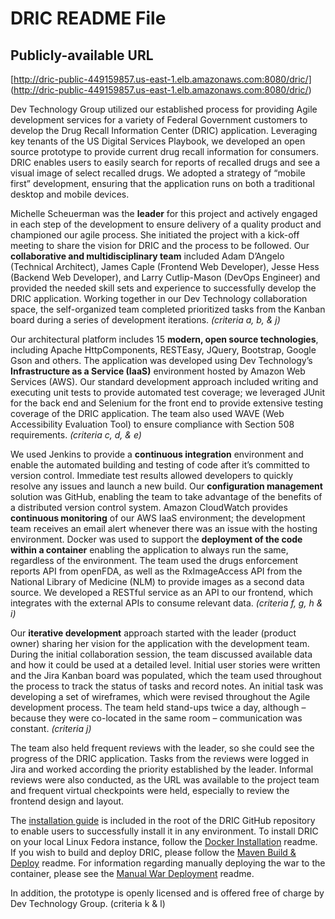 # DRIC README File

## Publicly-available URL  
[http://dric-public-449159857.us-east-1.elb.amazonaws.com:8080/dric/] (http://dric-public-449159857.us-east-1.elb.amazonaws.com:8080/dric/)  

Dev Technology Group utilized our established process for providing Agile development services for a variety of Federal Government customers to develop the Drug Recall Information Center (DRIC) application. Leveraging key tenants of the US Digital Services Playbook, we developed an open source prototype to provide current drug recall information for consumers. DRIC enables users to easily search for reports of recalled drugs and see a visual image of select recalled drugs. We adopted a strategy of “mobile first” development, ensuring that the application runs on both a traditional desktop and mobile devices.  

Michelle Scheuerman was the **leader** for this project and actively engaged in each step of the development to ensure delivery of a quality product and championed our agile process. She initiated the project with a kick-off meeting to share the vision for DRIC and the process to be followed. Our **collaborative and multidisciplinary team** included Adam D’Angelo (Technical Architect), James Caple (Frontend Web Developer), Jesse Hess (Backend Web Developer), and Larry Cutlip-Mason (DevOps Engineer) and provided the needed skill sets and experience to successfully develop the DRIC application. Working together in our Dev Technology collaboration space, the self-organized team completed prioritized tasks from the Kanban board during a series of development iterations. *(criteria a,  b, & j)*  

Our architectural platform includes 15 **modern, open source technologies**, including Apache HttpComponents, RESTEasy, JQuery, Bootstrap, Google Gson and others. The application was developed using Dev Technology’s **Infrastructure as a Service (IaaS)** environment hosted by Amazon Web Services (AWS). Our standard development approach included writing and executing unit tests to provide automated test coverage; we leveraged JUnit for the back end and Selenium for the front end to provide extensive testing coverage of the DRIC application. The team also used WAVE (Web Accessibility Evaluation Tool) to ensure compliance with Section 508 requirements. *(criteria c, d, & e)*  

We used Jenkins to provide a **continuous integration** environment and enable the automated building and testing of code after it’s committed to version control. Immediate test results allowed developers to quickly resolve any issues and launch a new build. Our **configuration management** solution was GitHub, enabling the team to take advantage of the benefits of a distributed version control system. Amazon CloudWatch provides **continuous monitoring** of our AWS IaaS environment; the development team receives an email alert whenever there was an issue with the hosting environment. Docker was used to support the **deployment of the code within a container** enabling the application to always run the same, regardless of the environment. The team used the drugs enforcement reports API from openFDA, as well as the RxImageAccess API from the National Library of Medicine (NLM) to provide images as a second data source. We developed a RESTful service as an API to our frontend, which integrates with the external APIs to consume relevant data. *(criteria  f, g, h & i)*  

Our **iterative development** approach started with the leader (product owner) sharing her vision for the application with the development team. During the initial collaboration session, the team discussed available data and how it could be used at a detailed level. Initial user stories were written and the Jira Kanban board was populated, which the team used throughout the process to track the status of tasks and record notes. An initial task was developing a set of wireframes, which were revised throughout the Agile development process. The team held stand-ups twice a day, although – because they were co-located in the same room – communication was constant. *(criteria j)*  

The team also held frequent reviews with the leader, so she could see the progress of the DRIC application. Tasks from the reviews were logged in Jira and worked according the priority established by the leader. Informal reviews were also conducted, as the URL was available to the project team and frequent virtual checkpoints were held, especially to review the frontend design and layout.  

The [installation guide](https://github.com/DevTechnology/DRIC/blob/master/INSTALLATION%20INSTRUCTIONS.md) is included in the root of the DRIC GitHub repository to enable users to successfully install it in any environment. To install DRIC on your local Linux Fedora instance, follow the [Docker Installation](https://github.com/DevTechnology/DRIC/blob/master/Docker/readme.md) readme. If you wish to build and deploy DRIC, please follow the [Maven Build & Deploy](https://github.com/DevTechnology/DRIC/blob/master/api/dric-api-webapp/readme.md) readme. For information regarding manually deploying the war to the container, please see the [Manual War Deployment](https://github.com/DevTechnology/DRIC/blob/master/Documentation/Configuration/ManualWarInstall.md) readme.  

In addition, the prototype is openly licensed and is offered free of charge by Dev Technology Group. (criteria k & l)
